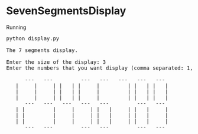 # SevenSegmentsDisplay

Running

<pre>
python display.py

The 7 segments display.

Enter the size of the display: 3
Enter the numbers that you want display (comma separated: 1,2,3): 0,1,2,3,4,5,6,7,8,9

      ---   ---         ---   ---   ---   ---   --- 
   |     |     | |   | |     |         | |   | |   |
   |     |     | |   | |     |         | |   | |   |
   |     |     | |   | |     |         | |   | |   |
      ---   ---   ---   ---   ---         ---   --- 
   | |         |     |     | |   |     | |   |     |
   | |         |     |     | |   |     | |   |     |
   | |         |     |     | |   |     | |   |     |
      ---   ---         ---   ---         ---   --- 
</pre>
